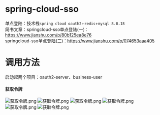 # spring-cloud-sso
单点登陆：技术栈`spring cloud oauth2`+`redis`+`mysql 8.0.18`  
简书文章：springcloud-sso单点登陆(一)：https://www.jianshu.com/p/80b125ea8e76  
springcloud-sso单点登陆(二)：https://www.jianshu.com/p/074653aaa405  
# 调用方法
启动起两个项目：oauth2-server、business-user
#### 获取令牌
![获取令牌.png](https://github.com/xcocean/spring-cloud-sso/blob/master/SQL/p1.png)
![获取令牌.png](https://github.com/xcocean/spring-cloud-sso/blob/master/SQL/p2.png)
![获取令牌.png](https://github.com/xcocean/spring-cloud-sso/blob/master/SQL/p3.png)
![获取令牌.png](https://github.com/xcocean/spring-cloud-sso/blob/master/SQL/p4.png)
![获取令牌.png](https://github.com/xcocean/spring-cloud-sso/blob/master/SQL/p5.png)
![获取令牌.png](https://github.com/xcocean/spring-cloud-sso/blob/master/SQL/p6.png)
